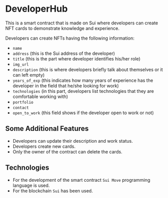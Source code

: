 # DeveloperHub
This is a smart contract that is made on Sui where developers can create NFT cards to demonstrate knowledge and experience.

Developers can create NFTs having the following information:
- `name`
- `address` (this is the Sui address of the developer)
- `title` (this is the part where developer identifies his/her role)
- `img_url`
- `description` (this is where developers briefly talk about themselves or it can left empty)
- `years_of_exp` (this indicates how many years of experience has the developer in the field that he/she looking for work)
- `technologies` (in this part, developers list technologies that they are comfortable working with)
- `portfolio`
- `contact`
- `open_to_work` (this field shows if the developer open to work or not)


## Some Additional Features
- Developers can update their description and work status.
- Developers create new cards.
- Only the owner of the contract can delete the cards.

## Technologies 
- For the development of the smart contract `Sui Move` programming language is used.
- For the blockchain `Sui` has been used.
